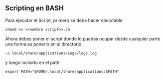 ## Scripting en BASH
Para ejecutar el Script, primero se debe hacer ejecutable
```
chmod +x <<nombre script>>.sh
```
Ahora debes poner el script donde lo puedas ocupar desde cualquier parte
una forma es ponerlo en el directorio
```
~/.local/share/applications/Logs/logs.log
```
y luego incluirlo en el path
```
export PATH="$HOME/.local/share/applications:$PATH"
```
